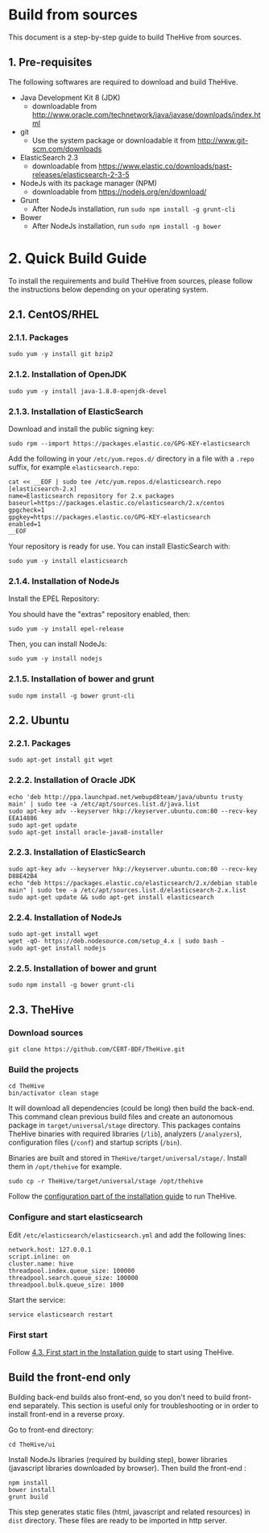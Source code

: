 # Build from sources

This document is a step-by-step guide to build TheHive from sources.

## 1. Pre-requisites

The following softwares are required to download and build TheHive.

* Java Development Kit 8 (JDK)
  * downloadable from http://www.oracle.com/technetwork/java/javase/downloads/index.html
* git
  * Use the system package or downloadable it from http://www.git-scm.com/downloads
* ElasticSearch 2.3
  * downloadable from https://www.elastic.co/downloads/past-releases/elasticsearch-2-3-5
* NodeJs with its package manager (NPM)
  * downloadable from https://nodejs.org/en/download/
* Grunt
  * After NodeJs installation, run `sudo npm install -g grunt-cli`
* Bower
  * After NodeJs installation, run `sudo npm install -g bower`


# 2. Quick Build Guide

To install the requirements and build TheHive from sources, please follow the instructions below depending on your operating system.

## 2.1. CentOS/RHEL

### 2.1.1. Packages

```
sudo yum -y install git bzip2
```

### 2.1.2. Installation of OpenJDK

```
sudo yum -y install java-1.8.0-openjdk-devel
```

### 2.1.3. Installation of ElasticSearch

Download and install the public signing key:

```
sudo rpm --import https://packages.elastic.co/GPG-KEY-elasticsearch
```

Add the following in your `/etc/yum.repos.d/` directory in a file with a `.repo` suffix, for example `elasticsearch.repo`:

```
cat << __EOF | sudo tee /etc/yum.repos.d/elasticsearch.repo
[elasticsearch-2.x]
name=Elasticsearch repository for 2.x packages
baseurl=https://packages.elastic.co/elasticsearch/2.x/centos
gpgcheck=1
gpgkey=https://packages.elastic.co/GPG-KEY-elasticsearch
enabled=1
__EOF
```

Your repository is ready for use. You can install ElasticSearch with:
```
sudo yum -y install elasticsearch
```

### 2.1.4. Installation of NodeJs

Install the EPEL Repository:

You should have the "extras" repository enabled, then:  
```
sudo yum -y install epel-release
```

Then, you can install NodeJs:

```
sudo yum -y install nodejs
```

### 2.1.5. Installation of bower and grunt

```
sudo npm install -g bower grunt-cli
```

## 2.2. Ubuntu

### 2.2.1. Packages

```
sudo apt-get install git wget
```

### 2.2.2. Installation of Oracle JDK

```
echo 'deb http://ppa.launchpad.net/webupd8team/java/ubuntu trusty main' | sudo tee -a /etc/apt/sources.list.d/java.list
sudo apt-key adv --keyserver hkp://keyserver.ubuntu.com:80 --recv-key EEA14886
sudo apt-get update
sudo apt-get install oracle-java8-installer
```

### 2.2.3. Installation of ElasticSearch

```
sudo apt-key adv --keyserver hkp://keyserver.ubuntu.com:80 --recv-key D88E42B4
echo "deb https://packages.elastic.co/elasticsearch/2.x/debian stable main" | sudo tee -a /etc/apt/sources.list.d/elasticsearch-2.x.list
sudo apt-get update && sudo apt-get install elasticsearch
```

### 2.2.4. Installation of NodeJs

```
sudo apt-get install wget
wget -qO- https://deb.nodesource.com/setup_4.x | sudo bash -
sudo apt-get install nodejs
```

### 2.2.5. Installation of bower and grunt

```
sudo npm install -g bower grunt-cli
```

## 2.3. TheHive

### Download sources

```
git clone https://github.com/CERT-BDF/TheHive.git
```

### Build the projects

```
cd TheHive
bin/activator clean stage
```

It will download all dependencies (could be long) then build the back-end.
This command clean previous build files and create an autonomous package in `target/universal/stage` directory. This packages contains TheHive binaries with required libraries (`/lib`), analyzers (`/analyzers`), configuration files (`/conf`) and startup scripts (`/bin`).

Binaries are built and stored in `TheHive/target/universal/stage/`. Install them in `/opt/thehive` for example.

```
sudo cp -r TheHive/target/universal/stage /opt/thehive
```

Follow the [configuration part of the installation guide](Installation-guide#42-configuration) to run TheHive.


### Configure and start elasticsearch

Edit `/etc/elasticsearch/elasticsearch.yml` and add the following lines:

```
network.host: 127.0.0.1
script.inline: on
cluster.name: hive
threadpool.index.queue_size: 100000
threadpool.search.queue_size: 100000
threadpool.bulk.queue_size: 1000
```

Start the service:

```
service elasticsearch restart
```


### First start

Follow [4.3. First start in the Installation guide](binary-guide.md#43-first-start) to start using TheHive.


## Build the front-end only
Building back-end builds also front-end, so you don't need to build front-end separately. This section is useful only for troubleshooting or in order to install front-end in a reverse proxy.

Go to front-end directory:
```
cd TheHive/ui
```

Install NodeJs libraries (required by building step), bower libraries (javascript libraries downloaded by browser). Then build the front-end :
```
npm install
bower install
grunt build
```

This step generates static files (html, javascript and related resources) in `dist` directory. These files are ready to be imported in http server.
